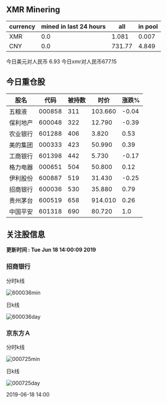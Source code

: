## XMR Minering

|currency|mined in last 24 hours|all|in pool|
|---|---|---|---|
|XMR|0.0|1.081|0.007|
|CNY|0.0|731.77|4.849|

今日美元对人民币 6.93	今日xmr对人民币677.15


## 今日重仓股 

|股名|代码|被持数|时价|涨跌%|
|---|---|---|---|---|
|五粮液|000858|311|103.660|-0.04|
|保利地产|600048|322|12.790|-0.39|
|农业银行|601288|406|3.820|0.53|
|美的集团|000333|423|50.990|0.39|
|工商银行|601398|442|5.730|-0.17|
|格力电器|000651|504|50.800|0.12|
|伊利股份|600887|519|31.430|-0.25|
|招商银行|600036|530|35.880|0.79|
|贵州茅台|600519|658|914.010|0.26|
|中国平安|601318|690|80.720|1.0|

## 关注股信息
**更新时间 : Tue Jun 18 14:00:09 2019**
### 招商银行 
分时k线

![600036min](http://image.sinajs.cn/newchart/min/n/sh600036.gif)

日k线

![600036day](http://image.sinajs.cn/newchart/daily/n/sh600036.gif)

### 京东方Ａ 
分时k线

![000725min](http://image.sinajs.cn/newchart/min/n/sz000725.gif)

日k线

![000725day](http://image.sinajs.cn/newchart/daily/n/sz000725.gif)

2019-06-18 14:00